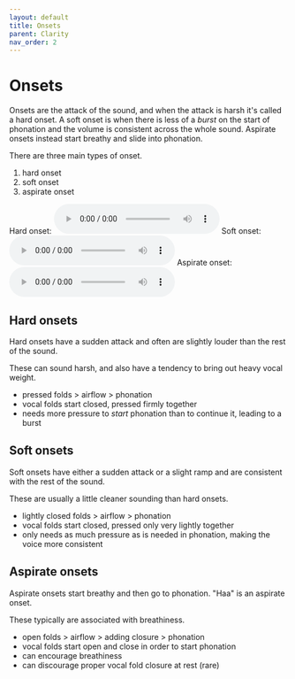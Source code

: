 ```yaml
---
layout: default
title: Onsets
parent: Clarity
nav_order: 2
---
```

# Onsets
Onsets are the attack of the sound, and when the attack is harsh it's called a hard onset. A soft onset is when there is less of a _burst_ on the start of phonation and the volume is consistent across the whole sound. Aspirate onsets instead start breathy and slide into phonation.

There are three main types of onset.
1. hard onset
2. soft onset
3. aspirate onset

Hard onset:
<audio controls> <source src="/audio/onsets-hard.ogg" type="audio/ogg"> Your browser does not support the audio element. </audio>
Soft onset:
<audio controls> <source src="/audio/onsets-soft.ogg" type="audio/ogg"> Your browser does not support the audio element. </audio>
Aspirate onset:
<audio controls> <source src="/audio/onsets-aspirate.ogg" type="audio/ogg"> Your browser does not support the audio element. </audio>

## Hard onsets
Hard onsets have a sudden attack and often are slightly louder than the rest of the sound.

These can sound harsh, and also have a tendency to bring out heavy vocal weight.
- pressed folds > airflow > phonation
- vocal folds start closed, pressed firmly together
- needs more pressure to _start_ phonation than to continue it, leading to a burst

## Soft onsets
Soft onsets have either a sudden attack or a slight ramp and are consistent with the rest of the sound.

These are usually a little cleaner sounding than hard onsets.
- lightly closed folds > airflow > phonation
- vocal folds start closed, pressed only very lightly together
- only needs as much pressure as is needed in phonation, making the voice more consistent

## Aspirate onsets
Aspirate onsets start breathy and then go to phonation. "Haa" is an aspirate onset.

These typically are associated with breathiness.
- open folds > airflow > adding closure > phonation
- vocal folds start open and close in order to start phonation
- can encourage breathiness
- can discourage proper vocal fold closure at rest (rare)
